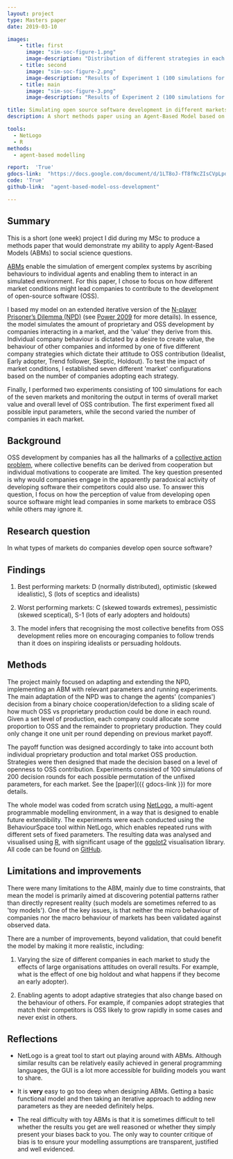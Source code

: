 ```yaml
---
layout: project
type: Masters paper
date: 2019-03-10

images:
    - title: first
      image: "sim-soc-figure-1.png"
      image-description: "Distribution of different strategies in each market type (for 25 companies)"
    - title: second
      image: "sim-soc-figure-2.png"
      image-description: "Results of Experiment 1 (100 simulations for each of the seven market distributions)."
    - title: main
      image: "sim-soc-figure-3.png"
      image-description: "Results of Experiment 2 (100 simulations for each of the seven market distributions by varying number of companies)."

title: Simulating open source software development in different markets
description: A short methods paper using an Agent-Based Model based on an iterative n-player prisoners dilemma to understand under what conditions private companies contribute to open-source software development.

tools:
  - NetLogo
  - R
methods:
  - agent-based modelling

report:  'True'
gdocs-link:  "https://docs.google.com/document/d/1LT8oJ-fT8fNcZIsCVpLpdIRQ-mkv9yTbqa4-EjcUPgU/"
code: 'True'
github-link:  "agent-based-model-oss-development"

---
```

## Summary
This is a short (one week) project I did during my MSc to produce a methods paper that would demonstrate my ability to apply Agent-Based Models (ABMs) to social science questions.

[ABMs](https://en.wikipedia.org/wiki/Agent-based_model) enable the simulation of emergent complex systems by ascribing behaviours to individual agents and enabling them to interact in an simulated environment. For this paper, I chose to focus on how different market conditions might lead companies to contribute to the development of open-source software (OSS).

I based my model on an extended iterative version of the [N-player Prisoner’s Dilemma (NPD)](https://cs.stanford.edu/people/eroberts/courses/soco/projects/1998-99/game-theory/npd.html) (see [Power 2009](http://jasss.soc.surrey.ac.uk/12/1/8.html) for more details). In essence, the model simulates the amount of proprietary and OSS development by companies interacting in a market, and the 'value' they derive from this. Individual company behaviour is dictated by a desire to create value, the behaviour of other companies and informed by one of five different company strategies which dictate their attitude to OSS contribution (Idealist, Early adopter, Trend follower, Skeptic, Holdout). To test the impact of market conditions, I established seven different 'market' configurations based on the number of companies adopting each strategy.

Finally, I performed two experiments consisting of 100 simulations for each of the seven markets and monitoring the output in terms of overall market value and overall level of OSS contribution. The first experiment fixed all possible input parameters, while the second varied the number of companies in each market.

## Background
OSS development by companies has all the hallmarks of a [collective action problem](https://en.wikipedia.org/wiki/Collective_action_problem), where collective benefits can be derived from cooperation but individual motivations to cooperate are limited. The key question presented is why would companies engage in the apparently paradoxical activity of developing software their competitors could also use. To answer this question, I focus on how the perception of value from developing open source software might lead companies in some markets to embrace OSS while others may ignore it.

## Research question
In what types of markets do companies develop open source software?

## Findings
1) Best performing markets: D (normally distributed), optimistic (skewed idealistic), S (lots of sceptics and idealists)

2) Worst performing markets: C (skewed towards extremes), pessimistic (skewed sceptical), S-1 (lots of early adopters and holdouts)

3) The model infers that recognising the most collective benefits from OSS development relies more on encouraging companies to follow trends than it does on inspiring idealists or persuading holdouts.

## Methods
The project mainly focused on adapting and extending the NPD, implementing an ABM with relevant parameters and running experiments. The main adaptation of the NPD was to change the agents' (companies') decision from a binary choice cooperation/defection to a sliding scale of how much OSS vs proprietary production could be done in each round. Given a set level of production, each company could allocate some proportion to OSS and the remainder to proprietary production. They could only change it one unit per round depending on previous market payoff.

The payoff function was designed accordingly to take into account both individual proprietary production and total market OSS production. Strategies were then designed that made the decision based on a level of openness to OSS contribution. Experiments consisted of 100 simulations of 200 decision rounds for each possible permutation of the unfixed parameters, for each market. See the [paper]({{ gdocs-link }}) for more details.

The whole model was coded from scratch using [NetLogo](http://ccl.northwestern.edu/netlogo/), a multi-agent programmable modelling environment, in a way that is designed to enable future extendibility. The experiments were each conducted using the BehaviourSpace tool within NetLogo, which enables repeated runs with different sets of fixed parameters. The resulting data was analysed and visualised using [R](https://www.r-project.org/), with significant usage of the [ggplot2](https://ggplot2.tidyverse.org/) visualisation library. All code can be found on [GitHub](https://github.com/JmeF/{{github-link}}).

## Limitations and improvements
There were many limitations to the ABM, mainly due to time constraints, that mean the model is primarily aimed at discovering potential patterns rather than directly represent reality (such models are sometimes referred to as 'toy models'). One of the key issues, is that neither the micro behaviour of companies nor the macro behaviour of markets has been validated against observed data.

There are a number of improvements, beyond validation, that could benefit the model by making it more realistic, including:

1) Varying the size of different companies in each market to study the effects of large organisations attitudes on overall results. For example, what is the effect of one big holdout and what happens if they become an early adopter).  

2) Enabling agents to adopt adaptive strategies that also change based on the behaviour of others. For example, if companies adopt strategies that match their competitors is OSS likely to grow rapidly in some cases and never exist in others.  

## Reflections
- NetLogo is a great tool to start out playing around with ABMs. Although similar results can be relatively easily achieved in general programming languages, the GUI is a lot more accessible for building models you want to share.

- It is **very** easy to go too deep when designing ABMs. Getting a basic functional model and then taking an iterative approach to adding new parameters as they are needed definitely helps.

- The real difficulty with toy ABMs is that it is sometimes difficult to tell whether the results you get are well reasoned or whether they simply present your biases back to you. The only way to counter critique of bias is to ensure your modelling assumptions are transparent, justified and well evidenced.

